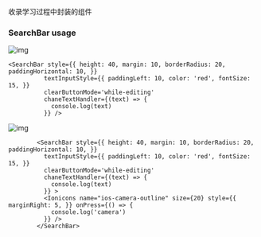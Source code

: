 收录学习过程中封装的组件

### SearchBar usage

![img](https://smms.app/image/H9PW3oKLzGT4Qbs)

```
<SearchBar style={{ height: 40, margin: 10, borderRadius: 20, paddingHorizontal: 10, }}
          textInputStyle={{ paddingLeft: 10, color: 'red', fontSize: 15, }}
          clearButtonMode='while-editing'
          chaneTextHandler={(text) => {
            console.log(text)
          }} />
```

![img](https://smms.app/image/3dUNQPnb84L7yl6)

```
        <SearchBar style={{ height: 40, margin: 10, borderRadius: 20, paddingHorizontal: 10, }}
          textInputStyle={{ paddingLeft: 10, color: 'red', fontSize: 15, }}
          clearButtonMode='while-editing'
          chaneTextHandler={(text) => {
            console.log(text)
          }} >
          <Ionicons name="ios-camera-outline" size={20} style={{ marginRight: 5, }} onPress={() => {
            console.log('camera')
          }} />
        </SearchBar>

```
